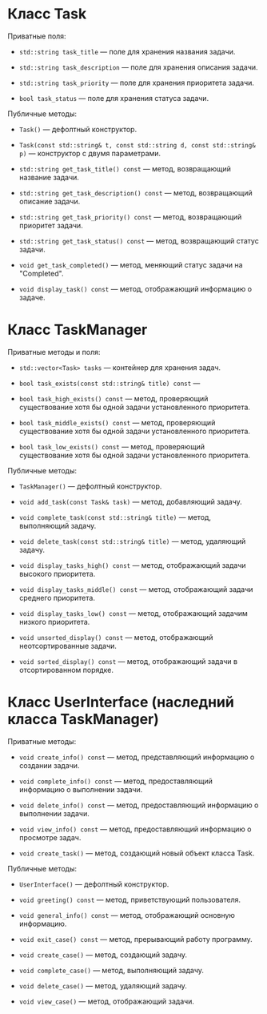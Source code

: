 # Класс Task

Приватные поля:
- `std::string task_title` — поле для хранения названия задачи.

- `std::string task_description` — поле для хранения описания задачи.

- `std::string task_priority` — поле для хранения приоритета задачи.

- `bool task_status` — поле для хранения статуса задачи.

Публичные методы:
- `Task()` — дефолтный конструктор.

- `Task(const std::string& t, const std::string d, const std::string& p)` — конструктор с двумя параметрами.

- `std::string get_task_title() const` — метод, возвращающий название задачи.

- `std::string get_task_description() const` — метод, возвращающий описание задачи.

- `std::string get_task_priority() const` — метод, возвращающий приоритет задачи.

- `std::string get_task_status() const` — метод, возвращающий статус задачи. 

- `void get_task_completed()` — метод, меняющий статус задачи на "Completed".

- `void display_task() const` — метод, отображающий информацию о задаче.

# Класс TaskManager

Приватные методы и поля:
- `std::vector<Task> tasks` — контейнер для хранения задач.

- `bool task_exists(const std::string& title) const` —

- `bool task_high_exists() const` — метод, проверяющий существование хотя бы одной задачи установленного приоритета.

- `bool task_middle_exists() const` — метод, проверяющий существование хотя бы одной задачи установленного приоритета.

- `bool task_low_exists() const` — метод, проверяющий существование хотя бы одной задачи установленного приоритета.

Публичные методы:
- `TaskManager()` — дефолтный конструктор.

- `void add_task(const Task& task)` — метод, добавляющий задачу.

- `void complete_task(const std::string& title)` — метод, выполняющий задачу.

- `void delete_task(const std::string& title)` — метод, удаляющий задачу.

- `void display_tasks_high() const` — метод, отображающий задачи высокого приоритета.

- `void display_tasks_middle() const` — метод, отображающий задачи среднего приоритета.

- `void display_tasks_low() const` — метод, отображающий задачим низкого приоритета.

- `void unsorted_display() const` — метод, отображающий неотсортированные задачи.

- `void sorted_display() const` — метод, отображающий задачи в отсортированном порядке.

# Класс UserInterface (наследний класса TaskManager)

Приватные методы:
- `void create_info() const` — метод, представляющий информацию о создании задачи. 

- `void complete_info() const` — метод, предоставляющий информацию о выполнении задачи.

- `void delete_info() const` — метод, предоставляющий информацию о выполнении задачи.

- `void view_info() const` — метод, предоставляющий информацию о просмотре задач.

- `void create_task()` — метод, создающий новый объект класса Task.

Публичные методы:
- `UserInterface()` — дефолтный конструктор.

- `void greeting() const` — метод, приветствующий пользователя.

- `void general_info() const` — метод, отображающий основную информацию.

- `void exit_case() const` — метод, прерывающий работу программу.

- `void create_case()` — метод, создающий задачу.

- `void complete_case()` — метод, выполняющий задачу.

- `void delete_case()` — метод, удаляющий задачу.

- `void view_case()` — метод, отображающий задачи.
